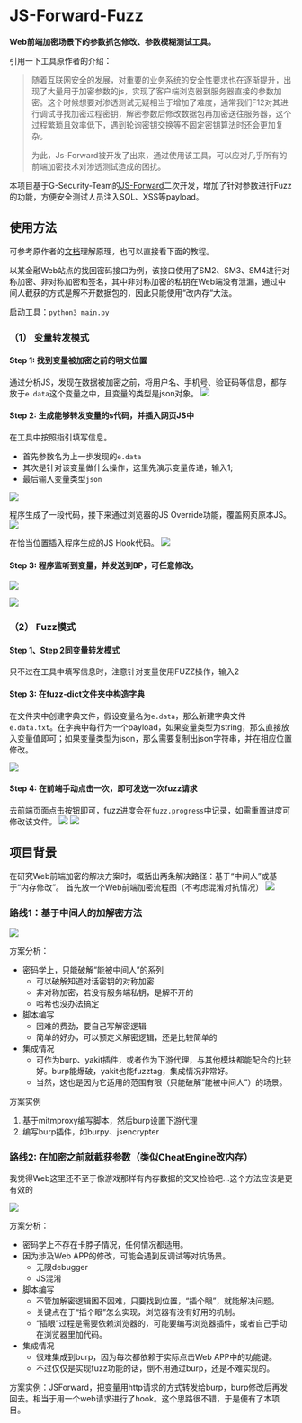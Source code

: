 # JS-Forward-Fuzz

**Web前端加密场景下的参数抓包修改、参数模糊测试工具。**

引用一下工具原作者的介绍：
> 随着互联网安全的发展，对重要的业务系统的安全性要求也在逐渐提升，出现了大量用于加密参数的js，实现了客户端浏览器到服务器直接的参数加密。这个时候想要对渗透测试无疑相当于增加了难度，通常我们F12对其进行调试寻找加密过程密钥，解密参数后修改数据包再加密送往服务器，这个过程繁琐且效率低下，遇到轮询密钥交换等不固定密钥算法时还会更加复杂。
> 
> 为此，Js-Forward被开发了出来，通过使用该工具，可以应对几乎所有的前端加密技术对渗透测试造成的困扰。

本项目基于G-Security-Team的[JS-Forward](https://github.com/G-Security-Team/JS-Forward)二次开发，增加了针对参数进行Fuzz的功能，方便安全测试人员注入SQL、XSS等payload。

## 使用方法
可参考原作者的[文档](https://github.com/G-Security-Team/JS-Forward?tab=readme-ov-file#js-forward-%E4%BD%BF%E7%94%A8%E6%96%B9%E6%B3%95)理解原理，也可以直接看下面的教程。

以某金融Web站点的找回密码接口为例，该接口使用了SM2、SM3、SM4进行对称加密、非对称加密和签名，其中非对称加密的私钥在Web端没有泄漏，通过中间人截获的方式是解不开数据包的，因此只能使用“改内存“大法。

启动工具：`python3 main.py`

### （1） 变量转发模式
#### Step 1: 找到变量被加密之前的明文位置

通过分析JS，发现在数据被加密之前，将用户名、手机号、验证码等信息，都存放于`e.data`这个变量之中，且变量的类型是json对象。
![](https://raw.githubusercontent.com/RaidriarB/JS-Forward-Fuzz/main/imgs/1.png)

#### Step 2: 生成能够转发变量的s代码，并插入网页JS中

在工具中按照指引填写信息。

- 首先参数名为上一步发现的`e.data`
- 其次是针对该变量做什么操作，这里先演示变量传递，输入1;
- 最后输入变量类型`json`

![](https://raw.githubusercontent.com/RaidriarB/JS-Forward-Fuzz/main/imgs/2.png)

程序生成了一段代码，接下来通过浏览器的JS Override功能，覆盖网页原本JS。
![](https://raw.githubusercontent.com/RaidriarB/JS-Forward-Fuzz/main/imgs/3.png)

在恰当位置插入程序生成的JS Hook代码。
![](https://raw.githubusercontent.com/RaidriarB/JS-Forward-Fuzz/main/imgs/4.png)

#### Step 3: 程序监听到变量，并发送到BP，可任意修改。

![](https://raw.githubusercontent.com/RaidriarB/JS-Forward-Fuzz/main/imgs/5.png)

![](https://raw.githubusercontent.com/RaidriarB/JS-Forward-Fuzz/main/imgs/6.png)

### （2） Fuzz模式

#### Step 1、Step 2同变量转发模式

只不过在工具中填写信息时，注意针对变量使用FUZZ操作，输入2

#### Step 3: 在fuzz-dict文件夹中构造字典

在文件夹中创建字典文件，假设变量名为`e.data`，那么新建字典文件`e.data.txt`。在字典中每行为一个payload，如果变量类型为string，那么直接放入变量值即可；如果变量类型为json，那么需要复制出json字符串，并在相应位置修改。

![](https://raw.githubusercontent.com/RaidriarB/JS-Forward-Fuzz/main/imgs/7.png)

#### Step 4: 在前端手动点击一次，即可发送一次fuzz请求

去前端页面点击按钮即可，fuzz进度会在`fuzz.progress`中记录，如需重置进度可修改该文件。
![](https://raw.githubusercontent.com/RaidriarB/JS-Forward-Fuzz/main/imgs/8.png)
![](https://raw.githubusercontent.com/RaidriarB/JS-Forward-Fuzz/main/imgs/9.png)

## 项目背景
在研究Web前端加密的解决方案时，概括出两条解决路径：基于“中间人”或基于“内存修改”。
首先放一个Web前端加密流程图（不考虑混淆对抗情况）
![](https://raw.githubusercontent.com/RaidriarB/JS-Forward-Fuzz/main/imgs/bg-1.png)

### 路线1：基于中间人的加解密方法

![](https://raw.githubusercontent.com/RaidriarB/JS-Forward-Fuzz/main/imgs/bg-2.png)

方案分析：
- 密码学上，只能破解“能被中间人”的系列
    - 可以破解知道对话密钥的对称加密
    - 非对称加密，若没有服务端私钥，是解不开的
    - 哈希也没办法搞定
- 脚本编写
    - 困难的费劲，要自己写解密逻辑
    - 简单的好办，可以预定义解密逻辑，还是比较简单的
- 集成情况
    - 可作为burp、yakit插件，或者作为下游代理，与其他模块都能配合的比较好。burp能爆破，yakit也能fuzztag，集成情况非常好。
    - 当然，这也是因为它适用的范围有限（只能破解“能被中间人”）的场景。   


方案实例
1. 基于mitmproxy编写脚本，然后burp设置下游代理
2. 编写burp插件，如burpy、jsencrypter
    

  
### 路线2: 在加密之前就截获参数（类似CheatEngine改内存）

我觉得Web这里还不至于像游戏那样有内存数据的交叉检验吧...这个方法应该是更有效的

![](https://raw.githubusercontent.com/RaidriarB/JS-Forward-Fuzz/main/imgs/bg-3.png)

方案分析：

- 密码学上不存在卡脖子情况，任何情况都适用。
- 因为涉及Web APP的修改，可能会遇到反调试等对抗场景。
    - 无限debugger
    - JS混淆
- 脚本编写
    - 不管加解密逻辑困不困难，只要找到位置，“插个眼”，就能解决问题。
    - 关键点在于“插个眼”怎么实现，浏览器有没有好用的机制。
    - “插眼”过程是需要依赖浏览器的，可能要编写浏览器插件，或者自己手动在浏览器里加代码。
- 集成情况
    - 很难集成到burp，因为每次都依赖于实际点击Web APP中的功能键。
    - 不过仅仅是实现fuzz功能的话，倒不用通过burp，还是不难实现的。


方案实例：JSForward，把变量用http请求的方式转发给burp，burp修改后再发回去。相当于用一个web请求进行了hook。这个思路很不错，于是便有了本项目。
